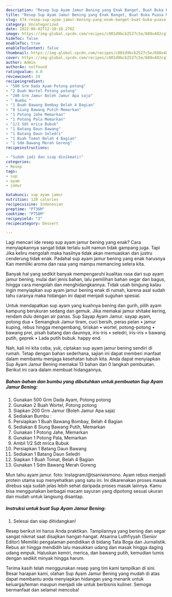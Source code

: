 ```yaml
---
description: "Resep Sup Ayam Jamur Bening yang Enak Banget, Buat Buka Puasa Menggugah Selera"
title: "Resep Sup Ayam Jamur Bening yang Enak Banget, Buat Buka Puasa Menggugah Selera"
slug: 474-resep-sup-ayam-jamur-bening-yang-enak-banget-buat-buka-puasa-menggugah-selera
category: Uncategorized
date: 2022-06-02T12:10:18.276Z
image: https://img-global.cpcdn.com/recipes/c801d9bcb2527c5e/680x482cq70/sup-ayam-jamur-bening-foto-resep-utama.jpg
hideToc: false
enableToc: true
enableTocContent: false
thumbnail: https://img-global.cpcdn.com/recipes/c801d9bcb2527c5e/680x482cq70/sup-ayam-jamur-bening-foto-resep-utama.jpg
cover: https://img-global.cpcdn.com/recipes/c801d9bcb2527c5e/680x482cq70/sup-ayam-jamur-bening-foto-resep-utama.jpg
author: Admin
authorAv: notfound
ratingvalue: 4.8
reviewcount: 24
recipeingredient:
- "500 Grm Dada Ayam Potong potong"
- "2 Buah Wortel Potong potong"
- "200 Grm Jamur Boleh Jamur Apa saja"
- " Bumbu "
- "1 Buah Bawang Bombay Belah 4 Bagian"
- "8 Siung Bawang Putih Memarkan"
- "1 Potong Jahe Memarkan"
- "1 Potong Pala Memarkan"
- "1/2 Sdt mrica Bubuk"
- "1 Batang Daun Bawang"
- "1 Batang Daun Seledri"
- "1 Buah Tomat Belah 4 Bagian"
- "1 Sdm Bawang Merah Goreng"
recipeinstructions:

- "Sudah jadi dan siap dinikmati!"
categories:
- Resep
tags:
- sup
- ayam
- jamur

katakunci: sup ayam jamur 
nutrition: 120 calories
recipecuisine: Indonesian
preptime: "PT36M"
cooktime: "PT58M"
recipeyield: "3"
recipecategory: Dessert

---
```



Lagi mencari ide resep sup ayam jamur bening yang enak? Cara menyiapkannya sangat tidak terlalu sulit namun tidak gampang juga. Tapi Jika keliru mengolah maka hasilnya tidak akan memuaskan dan justru cenderung tidak enak. Padahal sup ayam jamur bening yang enak harusnya Kan memiliki aroma dan rasa yang mampu memancing selera kita.


Banyak hal yang sedikit banyak mempengaruhi kualitas rasa dari sup ayam jamur bening, mulai dari jenis bahan, lalu pemilihan bahan segar dan bagus, hingga cara mengolah dan menghidangkannya. Tidak usah bingung kalau ingin menyiapkan sup ayam jamur bening enak di rumah, karena asal sudah tahu caranya maka hidangan ini dapat menjadi suguhan spesial.

Untuk mendapatkan sup ayam yang kuahnya bening dan gurih, pilih ayam kampung berukuran sedang dan gemuk. Jika memakai jamur shitake kering, rendam dulu dengan air panas. Sup Sayap Ayam Jamur. sayap ayam, potong dua • Semangkuk Jamur tiram, cuci bersih, peras pelan • jamur kuping, rebus hingga mengembang, tiriskan • wortel, potong-potong • bawang prei, pisah batang dan daunnya, iris-iris • seledri, iris-iris • bawang putih, geprek • Lada putih bubuk. happy end.


Nah, kali ini kita coba, yuk, ciptakan sup ayam jamur bening sendiri di rumah. Tetap dengan bahan sederhana, sajian ini dapat memberi manfaat dalam membantu menjaga kesehatan tubuh kita. Anda dapat menyiapkan Sup Ayam Jamur Bening memakai 13 bahan dan 0 langkah pembuatan. Berikut ini cara dalam membuat hidangannya.

<!--inarticleads1-->

##### Bahan-bahan dan bumbu yang dibutuhkan untuk pembuatan Sup Ayam Jamur Bening:

1. Gunakan 500 Grm Dada Ayam, Potong potong
1. Gunakan 2 Buah Wortel, Potong potong
1. Siapkan 200 Grm Jamur (Boleh Jamur Apa saja)
1. Sediakan  Bumbu :
1. Persiapkan 1 Buah Bawang Bombay, Belah 4 Bagian
1. Sediakan 8 Siung Bawang Putih, Memarkan
1. Gunakan 1 Potong Jahe, Memarkan
1. Gunakan 1 Potong Pala, Memarkan
1. Ambil 1/2 Sdt mrica Bubuk
1. Persiapkan 1 Batang Daun Bawang
1. Sediakan 1 Batang Daun Seledri
1. Siapkan 1 Buah Tomat, Belah 4 Bagian
1. Gunakan 1 Sdm Bawang Merah Goreng


Mun tahu ayam jamur. foto: Instagram/@tsaniwismono. Ayam rebus menjadi protein utama sup menyehatkan yang satu ini. Ini dikarenakan proses masak direbus saja sudah jelas lebih sehat daripada proses masak lainnya. Kamu bisa menggunakan berbagai macam sayuran yang dipotong sesuai ukuran dan mudah untuk langsung disantap. 

<!--inarticleads2-->

##### Instruksi untuk buat Sup Ayam Jamur Bening:


1. Selesai dan siap dihidangkan!

Resep berikut ini harus Anda praktikan. Tampilannya yang bening dan segar sangat nikmat saat disajikan hangat-hangat. Atsarina Luthfiyyah (Senior Editor) Memiliki pengalaman pendidikan di bidang Tata Boga dan Jurnalistik. Rebus air hingga mendidih lalu masukkan udang dan masak hingga daging udang empuk. Haluskan kemiri, merica, dan bawang putih, kemudian tumis dengan sedikit minyak hingga harum. 

Terima kasih telah menggunakan resep yang tim kami tampilkan di sini. Besar harapan kami, olahan Sup Ayam Jamur Bening yang mudah di atas dapat membantu anda menyiapkan hidangan yang menarik untuk keluarga/teman maupun menjadi ide untuk berbisnis kuliner. Semoga bermanfaat dan selamat mencoba!
